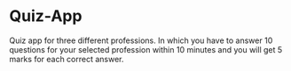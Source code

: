 # Quiz-App
Quiz app for three different professions. In which you have to answer 10 questions for your selected profession within 10 minutes and you will get 5 marks for each correct answer.
